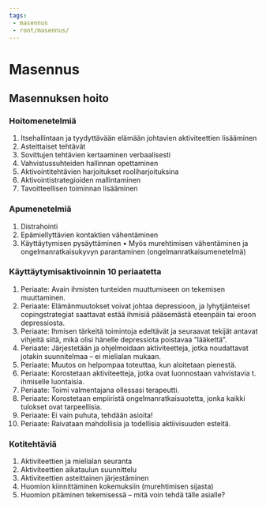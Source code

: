 ```yaml
---
tags:
 - masennus
 - root/masennus/
---
```

# Masennus

## Masennuksen hoito

### Hoitomenetelmiä
1. Itsehallintaan ja tyydyttävään elämään johtavien aktiviteettien lisääminen
2. Asteittaiset tehtävät
3. Sovittujen tehtävien kertaaminen verbaalisesti
4. Vahvistussuhteiden hallinnan opettaminen
5. Aktivointitehtävien harjoitukset rooliharjoituksina
6. Aktivointistrategioiden mallintaminen
7. Tavoitteellisen toiminnan lisääminen

### Apumenetelmiä
1. Distrahointi
2. Epämiellyttävien kontaktien vähentäminen
3. Käyttäytymisen pysäyttäminen
	• Myös murehtimisen vähentäminen ja ongelmanratkaisukyvyn parantaminen (ongelmanratkaisumenetelmä)

### Käyttäytymisaktivoinnin 10 periaatetta
1. Periaate: Avain ihmisten tunteiden muuttumiseen on tekemisen muuttaminen.
2. Periaate: Elämänmuutokset voivat johtaa depressioon, ja lyhytjänteiset copingstrategiat saattavat estää ihmisiä pääsemästä eteenpäin tai eroon depressiosta.
3. Periaate: Ihmisen tärkeitä toimintoja edeltävät ja seuraavat tekijät antavat vihjeitä siitä, mikä olisi hänelle depressiota poistavaa ”lääkettä”.
4. Periaate: Järjestetään ja ohjelmoidaan aktiviteetteja, jotka noudattavat jotakin suunnitelmaa – ei mielialan mukaan.
5. Periaate: Muutos on helpompaa toteuttaa, kun aloitetaan pienestä.
6. Periaate: Korostetaan aktiviteetteja, jotka ovat luonnostaan vahvistavia t. ihmiselle luontaisia.
7. Periaate: Toimi valmentajana ollessasi terapeutti.
8. Periaate: Korostetaan empiiristä ongelmanratkaisuotetta, jonka kaikki tulokset ovat tarpeellisia.
9. Periaate: Ei vain puhuta, tehdään asioita!
10. Periaate: Raivataan mahdollisia ja todellisia aktiivisuuden esteitä.

### Kotitehtäviä
1. Aktiviteettien ja mielialan seuranta
2. Aktiviteettien aikataulun suunnittelu
3. Aktiviteettien asteittainen järjestäminen
4. Huomion kiinnittäminen kokemuksiin (murehtimisen sijasta)
5. Huomion pitäminen tekemisessä – mitä voin tehdä tälle asialle?
